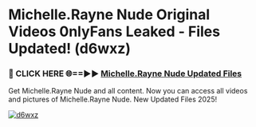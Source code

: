 # Michelle.Rayne Nude Original Videos 0nlyFans Leaked - Files Updated! (d6wxz)

<h3>🔴 CLICK HERE 🌐==►► <a href="https://tinyurl.com/y5r63du9" rel="nofollow">Michelle.Rayne Nude Updated Files</a></h3>

Get Michelle.Rayne Nude and all content. Now you can access all videos and pictures of Michelle.Rayne Nude. New Updated Files 2025!

[![d6wxz](https://i.imgur.com/UVo9nyh.gif)](https://tinyurl.com/y5r63du9)